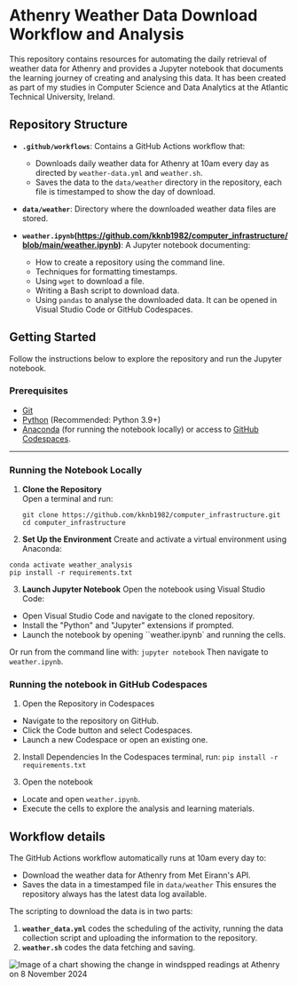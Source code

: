# Athenry Weather Data Download Workflow and Analysis

This repository contains resources for automating the daily retrieval of weather data for Athenry and provides a Jupyter notebook that documents the learning journey of creating and analysing this data. It has been created as part of my studies in Computer Science and Data Analytics at the Atlantic Technical University, Ireland.  

## Repository Structure

- **`.github/workflows`**: Contains a GitHub Actions workflow that:
  - Downloads daily weather data for Athenry at 10am every day as directed by `weather-data.yml` and `weather.sh`.
  - Saves the data to the `data/weather` directory in the repository, each file is timestamped to show the day of download.

- **`data/weather`**: Directory where the downloaded weather data files are stored.

- **`weather.ipynb`(https://github.com/kknb1982/computer_infrastructure/blob/main/weather.ipynb)**: A Jupyter notebook documenting:
    - How to create a repository using the command line.
    - Techniques for formatting timestamps.
    - Using `wget` to download a file.
    - Writing a Bash script to download data.
    - Using `pandas` to analyse the downloaded data.
It can be opened in Visual Studio Code or GitHub Codespaces.

## Getting Started

Follow the instructions below to explore the repository and run the Jupyter notebook.

### Prerequisites

- [Git](https://git-scm.com/)
- [Python](https://www.python.org/) (Recommended: Python 3.9+)
- [Anaconda](https://www.anaconda.com/) (for running the notebook locally) or access to [GitHub Codespaces](https://github.com/features/codespaces).

---

### Running the Notebook Locally

1. **Clone the Repository**  
   Open a terminal and run:
   ```
   git clone https://github.com/kknb1982/computer_infrastructure.git
   cd computer_infrastructure
   ```

2. **Set Up the Environment**
Create and activate a virtual environment using Anaconda:
```conda create --name weather_analysis python=3.9
conda activate weather_analysis
pip install -r requirements.txt
```

3. **Launch Jupyter Notebook**
Open the notebook using Visual Studio Code:
- Open Visual Studio Code and navigate to the cloned repository.
- Install the "Python" and "Jupyter" extensions if prompted.
- Launch the notebook by opening ``weather.ipynb` and running the cells.

Or run from the command line with:
```jupyter notebook```
Then navigate to `weather.ipynb`.

### Running the notebook in GitHub Codespaces
1. Open the Repository in Codespaces
- Navigate to the repository on GitHub.
- Click the Code button and select Codespaces.
- Launch a new Codespace or open an existing one.

2. Install Dependencies
In the Codespaces terminal, run:
```pip install -r requirements.txt```

3. Open the notebook
- Locate and open `weather.ipynb`.
- Execute the cells to explore the analysis and learning materials.

## Workflow details
The GitHub Actions workflow automatically runs at 10am every day to:
- Download the weather data for Athenry from Met Eirann's API. 
- Saves the data in a timestamped file in `data/weather`
This ensures the repository always has the latest data log available.

The scripting to download the data is in two parts:
1. **`weather_data.yml`** codes the scheduling of the activity, running the data collection script and uploading the information to the repository.
2. **`weather.sh`** codes the data fetching and saving.

![Image of a chart showing the change in windspped readings at Athenry on 8 November 2024](https://atlantictu-my.sharepoint.com/:i:/r/personal/g00425638_atu_ie/Documents/Computer_infrastructure/chart%20image.png?csf=1&web=1&e=R2wnKW)